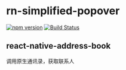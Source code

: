 # rn-simplified-popover

[![npm version](https://img.shields.io/npm/v/@hecom/react-native-address-book.svg)](https://www.npmjs.com/package/@hecom/react-native-address-book)
[![Build Status](https://travis-ci.org/hecom-rn/react-native-address-book.svg?branch=master)](https://travis-ci.org/hecom-rn/react-native-address-book)

## react-native-address-book
调用原生通讯录，获取联系人
